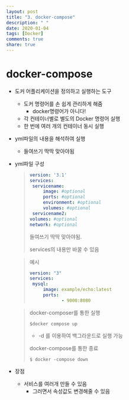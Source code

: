 ```yaml
---
layout: post
title: "3. docker-compose"
description: " "
date: 2020-01-04
tags: [Docker]
comments: true
share: true
---
```


# docker-compose

* 도커 어플리케이션을 정의하고 실행하는 도구

  * 도커 명령어를 손 쉽게 관리하게 해줌
    * docker명령어가 아니다!
  * 각 컨테이너별로 별도의 Docker 명령어 실행
  * 한 번에 여러 개의 컨테이너 동시 실행

* yml파일의 내용을 해석하여 실행

  * 들여쓰기 딱딱 맞아야됨

* yml파일 구성

  > ```yml
  > version: '3.1'
  > services:
  >  servicename:
  >      image: #optional
  >      ports: #optional
  >      environment: #optional
  >      volumes: #optional
  >  servicename2:
  > volumes: #optional
  > network: #optional
  > ```
  >
  > 들여쓰기 딱딱 맞아야됨.
  >
  > services의 내용만 바꿀 수 있음

  > 예시
  >
  > ```yml
  > version: "3"
  > services:
  >  mysql:
  >      image: example/echo:latest
  >      ports:
  >             - 9000:8080
  > ```

  > docker-composer를 통한 실행
  >
  > `$docker compose up`
  >
  > * -d 를 이용하여 백그라운드로 실행 가능
  >
  > docker-compose를 통한 종료
  >
  > `$ docker -compose down`

* 장점

  * 서비스를 여러개 만들 수 있음
    * 그러면서 속성값도 변경해줄 수 있음

